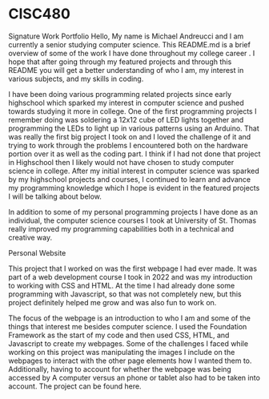 # CISC480
Signature Work Portfolio
Hello,
My name is Michael Andreucci and I am currently a senior studying computer science. This README.md is a brief overview of some of the work I have done throughout my college career . I hope that after going through my featured projects and through this README you will get a better understanding of who I am, my interest in various subjects, and my skills in coding. 

I have been doing various programming related projects since early highschool which sparked my interest in computer science and pushed towards studying it more in college. One of the first programming projects I remember doing was soldering a 12x12 cube of LED lights together and programming the LEDs to light up in various patterns using an Arduino. That was really the first big project I took on and I loved the challenge of it and trying to work through the problems I encountered both on the hardware portion over it as well as the coding part. I think if I had not done that project in Highschool then I likely would not have chosen to study computer science in college. After my initial interest in computer science was sparked by my highschool projects and courses, I continued to learn and advance my programming knowledge which I hope is evident in the featured projects I will be talking about below. 

In addition to some of my personal programming projects I have done as an individual, the computer science courses I took at University of St. Thomas really improved my programming capabilities both in a technical and creative way. 

Personal Website

This project that I worked on was the first webpage I had ever made. It was part of a web development course I took in 2022 and was my introduction to working with CSS and HTML. At the time I had already done some programming with Javascript, so that was not completely new, but this project definitely helped me grow and was also fun to work on. 

The focus of the webpage is an introduction to who I am and some of the things that interest me besides computer science. I used the Foundation Framework as the start of my code and then used CSS, HTML, and Javascript to create my webpages. Some of the challenges I faced while working on this project was manipulating the images I include on the webpages to interact with the other page elements how I wanted them to. Additionally, having to account for whether the webpage was being accessed by A computer versus an phone or tablet also had to be taken into account. The project can be found here. 
